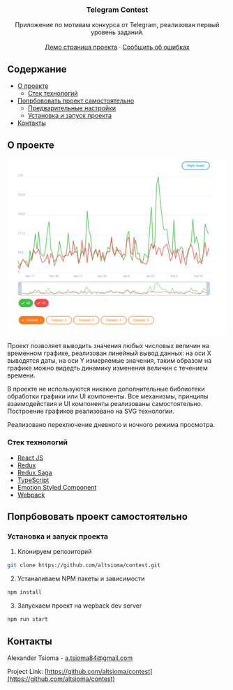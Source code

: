 <p align="center">

  <h3 align="center">Telegram Contest</h3>

  <p align="center">
    Приложение по мотивам конкурса от Telegram, реализован первый уровень заданий.
    <br />
    <br />
    <a href="demo.html">Демо страница проекта</a>
    ·
    <a href="https://github.com/altsioma/contest/issues">Сообщить об ошибках</a>
  </p>
</p>



<!-- TABLE OF CONTENTS -->
## Содержание

* [О проекте](#about-the-project)
  * [Стек технологий](#built-with)
* [Попрбововать проект самостоятельно](#getting-started)
  * [Предварительные настройки](#prerequisites)
  * [Установка и запуск проекта](#installation)
* [Контакты](#contact)

## О проекте

[![Product Name Screen Shot][product-screenshot]](https://altsioma.github.io/contest/)

Проект позволяет выводить значения любых числовых величин на временном графике, реализован линейный вывод данных: на оси X выводятся даты, на оси Y измеряемые значения, таким образом на графике можно видедть динамику изменения величин с течением времени. 

В проекте не используются никакие дополнительные библиотеки обработки графики или UI компоненты. Все механизмы, принципы взаимодействия и UI компоненты реализованы самостоятельно. Построение графиков реализовано на SVG технологии.

Реализовано переключение дневного и ночного режима просмотра.

### Стек технологий

* [React JS](https://ru.reactjs.org/)
* [Redux](https://redux.js.org/)
* [Redux Saga](https://redux-saga.js.org/)
* [TypeScript](https://www.typescriptlang.org/)
* [Emotion Styled Component](https://emotion.sh/docs/styled)
* [Webpack](https://webpack.js.org/)


## Попрбововать проект самостоятельно

### Установка и запуск проекта

1. Клонируем репозиторий
```sh
git clone https://github.com/altsioma/contest.git
```
2. Устаналиваем NPM пакеты и зависимости
```sh
npm install
```
3. Запускаем проект на wepback dev server
```sh
npm run start
```

## Контакты

Alexander Tsioma - a.tsioma84@gmail.com

Project Link: [https://github.com/altsioma/contest](https://github.com/altsioma/contest)

[product-screenshot]: images/screenshot.png
